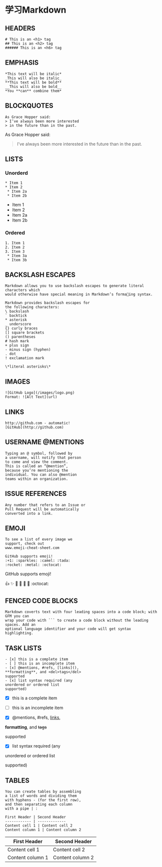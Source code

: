 # 学习Markdown 

## HEADERS

```
# This is an <h1> tag
## This is an <h2> tag
###### This is an <h6> tag
```

## EMPHASIS

```
*This text will be italic*
_This will also be italic_
**This text will be bold**
__This will also be bold__
*You **can** combine them*
```

## BLOCKQUOTES

```
As Grace Hopper said:
> I’ve always been more interested
> in the future than in the past.
```

As Grace Hopper said:
> I’ve always been more interested
> in the future than in the past.

## LISTS

### Unorderd

```
* Item 1
* Item 2
 * Item 2a
 * Item 2b
```

* Item 1
* Item 2
 * Item 2a
 * Item 2b

### Ordered

```
1. Item 1
2. Item 2
3. Item 3
 * Item 3a
 * Item 3b
```

## BACKSLASH ESCAPES

```
Markdown allows you to use backslash escapes to generate literal characters which 
would otherwise have special meaning in Markdown’s formaing syntax.

Markdown provides backslash escapes for 
the following characters:
\ backslash
` backtick
* asterisk
_ underscore
{} curly braces
[] square brackets
() parentheses
# hash mark
+ plus sign
- minus sign (hyphen)
. dot
! exclamation mark

\*literal asterisks\*
```

## IMAGES

```
![GitHub Logo](/images/logo.png)
Format: ![Alt Text](url)
```

## LINKS

```
http://github.com - automatic!
[GitHub](http://github.com)
```

## USERNAME @MENTIONS

```
Typing an @ symbol, followed by 
a username, will notify that person 
to come and view the comment. 
This is called an “@mention”, 
because you’re mentioning the 
individual. You can also @mention 
teams within an organization.
```

## ISSUE REFERENCES

```
Any number that refers to an Issue or 
Pull Request will be automatically 
converted into a link.
```

## EMOJI

```
To see a list of every image we 
support, check out 
www.emoji-cheat-sheet.com
```

```
GitHub supports emoji!
:+1: :sparkles: :camel: :tada: 
:rocket: :metal: :octocat:
```

GitHub supports emoji! 

:+1: :sparkles: :camel: :tada:  :rocket: :metal:  :octocat:

## FENCED CODE BLOCKS

```
Markdown coverts text with four leading spaces into a code block; with GFM you can 
wrap your code with ``` to create a code block without the leading spaces. Add an 
optional language identifier and your code will get syntax highlighting.
```

## TASK LISTS

```
- [x] this is a complete item
- [ ] this is an incomplete item
- [x] @mentions, #refs, [links](), 
**formatting**, and <del>tags</del> 
supported
- [x] list syntax required (any 
unordered or ordered list 
supported)
```

- [x] this is a complete item 

- [ ] this is an incomplete item 

- [x] @mentions, #refs, [links](),  

**formatting**, and <del>tags</del>  

supported 

- [x] list syntax required (any  

unordered or ordered list  

supported)

## TABLES

```
You can create tables by assembling 
a list of words and dividing them 
with hyphens - (for the first row), 
and then separating each column 
with a pipe | :
```

```
First Header | Second Header
------------ | -------------
Content cell 1 | Content cell 2
Content column 1 | Content column 2
```

| First Header     | Second Header    |
| ---------------- | ---------------- |
| Content cell 1   | Content cell 2   |
| Content column 1 | Content column 2 |

